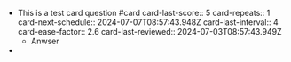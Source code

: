 - This is a test card question #card
  card-last-score:: 5
  card-repeats:: 1
  card-next-schedule:: 2024-07-07T08:57:43.948Z
  card-last-interval:: 4
  card-ease-factor:: 2.6
  card-last-reviewed:: 2024-07-03T08:57:43.949Z
	- Anwser
-